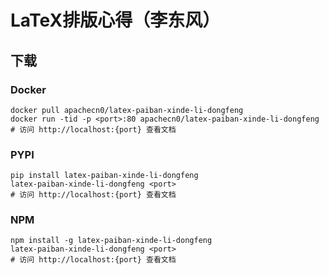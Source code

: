 # LaTeX排版心得（李东风）

## 下载

### Docker

```
docker pull apachecn0/latex-paiban-xinde-li-dongfeng
docker run -tid -p <port>:80 apachecn0/latex-paiban-xinde-li-dongfeng
# 访问 http://localhost:{port} 查看文档
```

### PYPI

```
pip install latex-paiban-xinde-li-dongfeng
latex-paiban-xinde-li-dongfeng <port>
# 访问 http://localhost:{port} 查看文档
```

### NPM

```
npm install -g latex-paiban-xinde-li-dongfeng
latex-paiban-xinde-li-dongfeng <port>
# 访问 http://localhost:{port} 查看文档
```